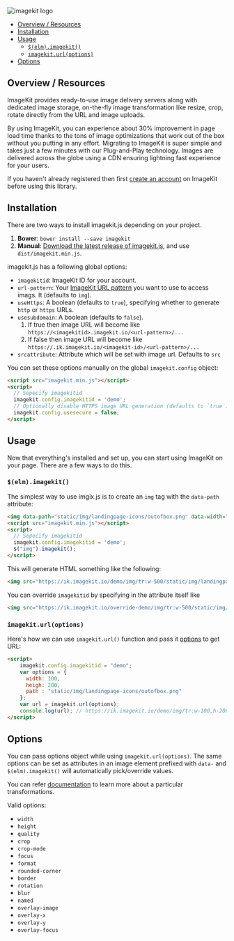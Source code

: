 ![imagekit logo](https://imagekit.io/static/img/logo-dark.png)

* [Overview / Resources](#overview-and-resources)
* [Installation](#installation)
* [Usage](#usage)
  * [`$(elm).imagekit()`](#using-jquery)
  * [`imagekit.url(options)`](#using-url)
* [Options](#options)


<a name="overview-and-resources"></a>
## Overview / Resources

ImageKit provides ready-to-use image delivery servers along with dedicated image storage, on-the-fly image transformation like resize, crop, rotate directly from the URL and image uploads.

By using ImageKit, you can experience about 30% improvement in page load time thanks to the tons of image optimizations that work out of the box without you putting in any effort. Migrating to ImageKit is super simple and takes just a few minutes with our Plug-and-Play technology. Images are delivered across the globe using a CDN ensuring lightning fast experience for your users.

If you haven't already registered then first [create an account](https://imagekit.io/registration) on ImageKit before using this library.

<a name="installation"></a>
## Installation

There are two ways to install imagekit.js depending on your project.

1. **Bower**: `bower install --save imagekit`
2. **Manual**: [Download the latest release of imagekit.js](https://github.com/imagekit-developer/imagekit.js/releases/latest), and use `dist/imagekit.min.js`.

imagekit.js has a following global options:

* `imagekitid`: ImageKit ID for your account.
* `url-pattern`: Your [ImageKit URL pattern](https://docs.imagekit.io/#url-patterns) you want to use to access imags. It (defaults to `img`).
* `useHttps`: A boolean (defaults to `true`), specifying whether to generate `http` or `https` URLs.
* `usesubdomain`: A boolean (defaults to `false`).
  1. If true then image URL will become like `https://<imagekitid>.imagekit.io/<url-pattern>/...`
  2. If false then image URL will become like `https://.ik.imagekit.io/<imagekit-id>/<url-pattern>/...`
* `srcattribute`: Attribute which will be set with image url. Defaults to `src`

You can set these options manually on the global `imagekit.config` object:

``` html
<script src="imagekit.min.js"></script>
<script>
  // Sepecify imagekitid
  imagekit.config.imagekitid = 'demo';
  // Optionally disable HTTPS image URL generation (defaults to `true`).
  imagekit.config.usesecure = false;
</script>
```


<a name="usage"></a>
## Usage

Now that everything's installed and set up, you can start using ImageKit on your page. There are a few ways to do this.

<a name="using-jquery"></a>
### `$(elm).imagekit()`

The simplest way to use imgix.js is to create an `img` tag with the `data-path` attribute:

``` html
<img data-path="static/img/landingpage-icons/outofbox.png" data-width="500">
<script src="imagekit.min.js"></script>
<script>
  // Sepecify imagekitid
  imagekit.config.imagekitid = 'demo';
  $("img").imagekit();
</script>
```

This will generate HTML something like the following:

``` html
<img src="https://ik.imagekit.io/demo/img/tr:w-500/static/img/landingpage-icons/outofbox.png">
```

You can override `imagekitid` by specifying in the attribute itself like

``` html
<img src="https://ik.imagekit.io/override-demo/img/tr:w-500/static/img/landingpage-icons/outofbox.png">
```


<a name="using-url"></a>
### `imagekit.url(options)`

Here's how we can use `imagekit.url()` function and pass it [options](#options) to get URL:

``` html
<script>
    imagekit.config.imagekitid = "demo";
    var options = {
      width: 100,
      heigh: 200,
      path : "static/img/landingpage-icons/outofbox.png"
    };
    var url = imagekit.url(options);
    console.log(url); // https://ik.imagekit.io/demo/img/tr:w-100,h-200/static/img/landingpage-icons/outofbox.png
</script>
```
<a name="options"></a>
## Options

You can pass options object while using `imagekit.url(options)`. The same options can be set as attributes in an image element prefixed with `data-` and `$(elm).imagekit()` will automatically pick/override values.

You can refer [documentation](https://docs.imagekit.io/#transformations) to learn more about a particular transformations.

Valid options:

* `width`
* `height`
* `quality`
* `crop`
* `crop-mode`
* `focus`
* `format`
* `rounded-corner`
* `border`
* `rotation`
* `blur`
* `named`
* `overlay-image`
* `overlay-x`
* `overlay-y`
* `overlay-focus`
